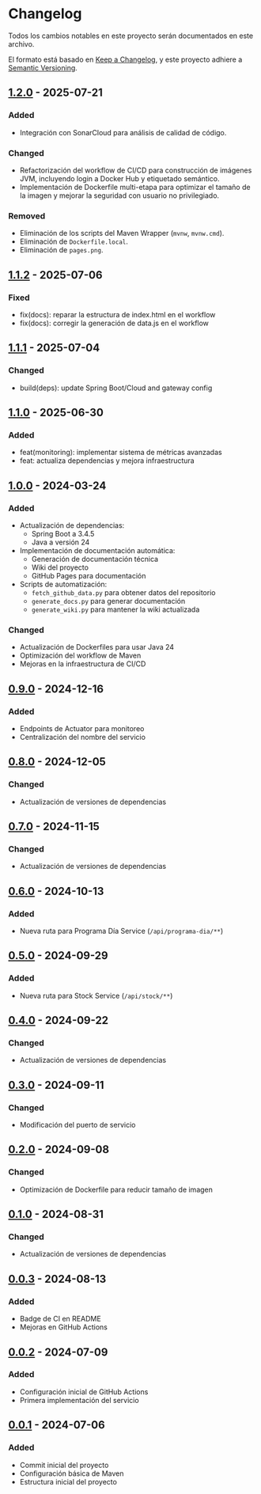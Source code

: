 # Changelog

Todos los cambios notables en este proyecto serán documentados en este archivo.

El formato está basado en [Keep a Changelog](https://keepachangelog.com/en/1.0.0/),
y este proyecto adhiere a [Semantic Versioning](https://semver.org/spec/v2.0.0.html).

## [1.2.0] - 2025-07-21
### Added
- Integración con SonarCloud para análisis de calidad de código.

### Changed
- Refactorización del workflow de CI/CD para construcción de imágenes JVM, incluyendo login a Docker Hub y etiquetado semántico.
- Implementación de Dockerfile multi-etapa para optimizar el tamaño de la imagen y mejorar la seguridad con usuario no privilegiado.

### Removed
- Eliminación de los scripts del Maven Wrapper (`mvnw`, `mvnw.cmd`).
- Eliminación de `Dockerfile.local`.
- Eliminación de `pages.png`.

## [1.1.2] - 2025-07-06
### Fixed
- fix(docs): reparar la estructura de index.html en el workflow
- fix(docs): corregir la generación de data.js en el workflow

## [1.1.1] - 2025-07-04
### Changed
- build(deps): update Spring Boot/Cloud and gateway config

## [1.1.0] - 2025-06-30
### Added
- feat(monitoring): implementar sistema de métricas avanzadas
- feat: actualiza dependencias y mejora infraestructura

## [1.0.0] - 2024-03-24
### Added
- Actualización de dependencias:
  - Spring Boot a 3.4.5
  - Java a versión 24
- Implementación de documentación automática:
  - Generación de documentación técnica
  - Wiki del proyecto
  - GitHub Pages para documentación
- Scripts de automatización:
  - `fetch_github_data.py` para obtener datos del repositorio
  - `generate_docs.py` para generar documentación
  - `generate_wiki.py` para mantener la wiki actualizada

### Changed
- Actualización de Dockerfiles para usar Java 24
- Optimización del workflow de Maven
- Mejoras en la infraestructura de CI/CD

## [0.9.0] - 2024-12-16
### Added
- Endpoints de Actuator para monitoreo
- Centralización del nombre del servicio

## [0.8.0] - 2024-12-05
### Changed
- Actualización de versiones de dependencias

## [0.7.0] - 2024-11-15
### Changed
- Actualización de versiones de dependencias

## [0.6.0] - 2024-10-13
### Added
- Nueva ruta para Programa Día Service (`/api/programa-dia/**`)

## [0.5.0] - 2024-09-29
### Added
- Nueva ruta para Stock Service (`/api/stock/**`)

## [0.4.0] - 2024-09-22
### Changed
- Actualización de versiones de dependencias

## [0.3.0] - 2024-09-11
### Changed
- Modificación del puerto de servicio

## [0.2.0] - 2024-09-08
### Changed
- Optimización de Dockerfile para reducir tamaño de imagen

## [0.1.0] - 2024-08-31
### Changed
- Actualización de versiones de dependencias

## [0.0.3] - 2024-08-13
### Added
- Badge de CI en README
- Mejoras en GitHub Actions

## [0.0.2] - 2024-07-09
### Added
- Configuración inicial de GitHub Actions
- Primera implementación del servicio

## [0.0.1] - 2024-07-06
### Added
- Commit inicial del proyecto
- Configuración básica de Maven
- Estructura inicial del proyecto

[1.2.0]: https://github.com/ETEREA-services/ETEREA.gateway-service/compare/v1.1.2...v1.2.0
[1.1.2]: https://github.com/ETEREA-services/ETEREA.gateway-service/compare/v1.1.1...v1.1.2
[1.1.1]: https://github.com/ETEREA-services/ETEREA.gateway-service/compare/v1.1.0...v1.1.1
[1.1.0]: https://github.com/ETEREA-services/ETEREA.gateway-service/compare/v1.0.0...v1.1.0
[1.0.0]: https://github.com/ETEREA-services/ETEREA.gateway-service/compare/v0.9.0...v1.0.0
[0.9.0]: https://github.com/ETEREA-services/ETEREA.gateway-service/compare/v0.8.0...v0.9.0
[0.8.0]: https://github.com/ETEREA-services/ETEREA.gateway-service/compare/v0.7.0...v0.8.0
[0.7.0]: https://github.com/ETEREA-services/ETEREA.gateway-service/compare/v0.6.0...v0.7.0
[0.6.0]: https://github.com/ETEREA-services/ETEREA.gateway-service/compare/v0.5.0...v0.6.0
[0.5.0]: https://github.com/ETEREA-services/ETEREA.gateway-service/compare/v0.4.0...v0.5.0
[0.4.0]: https://github.com/ETEREA-services/ETEREA.gateway-service/compare/v0.3.0...v0.4.0
[0.3.0]: https://github.com/ETEREA-services/ETEREA.gateway-service/compare/v0.2.0...v0.3.0
[0.2.0]: https://github.com/ETEREA-services/ETEREA.gateway-service/compare/v0.1.0...v0.2.0
[0.1.0]: https://github.com/ETEREA-services/ETEREA.gateway-service/compare/v0.0.3...v0.1.0
[0.0.3]: https://github.com/ETEREA-services/ETEREA.gateway-service/compare/v0.0.2...v0.0.3
[0.0.2]: https://github.com/ETEREA-services/ETEREA.gateway-service/compare/v0.0.1...v0.0.2
[0.0.1]: https://github.com/ETEREA-services/ETEREA.gateway-service/releases/tag/v0.0.1